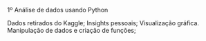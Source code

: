 1º Análise de dados usando Python

Dados retirados do Kaggle;
Insights pessoais;
Visualização gráfica.
Manipulação de dados e criação de funções;
